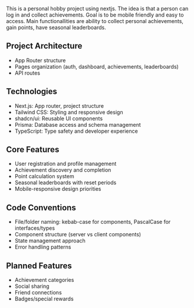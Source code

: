 This is a personal hobby project using nextjs. The idea is that a person can log in and collect achievements. Goal is to be mobile friendly and easy to access. Main functionallities are ability to collect personal achievements, gain points, have seasonal leaderboards.

## Project Architecture
- App Router structure
- Pages organization (auth, dashboard, achievements, leaderboards)
- API routes

## Technologies
- Next.js: App router, project structure
- Tailwind CSS: Styling and responsive design
- shadcn/ui: Reusable UI components
- Prisma: Database access and schema management
- TypeScript: Type safety and developer experience

## Core Features
- User registration and profile management
- Achievement discovery and completion
- Point calculation system
- Seasonal leaderboards with reset periods
- Mobile-responsive design priorities

## Code Conventions
- File/folder naming: kebab-case for components, PascalCase for interfaces/types
- Component structure (server vs client components)
- State management approach
- Error handling patterns

## Planned Features
- Achievement categories
- Social sharing
- Friend connections
- Badges/special rewards